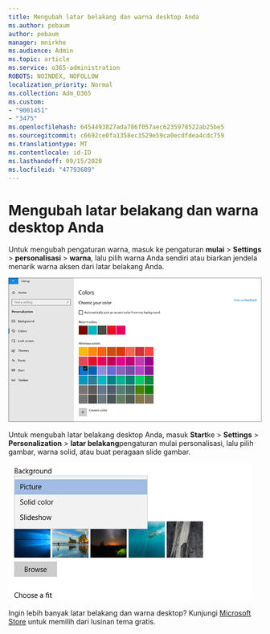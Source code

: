 ```yaml
---
title: Mengubah latar belakang dan warna desktop Anda
ms.author: pebaum
author: pebaum
manager: mnirkhe
ms.audience: Admin
ms.topic: article
ms.service: o365-administration
ROBOTS: NOINDEX, NOFOLLOW
localization_priority: Normal
ms.collection: Adm_O365
ms.custom:
- "9001451"
- "3475"
ms.openlocfilehash: 6454493827ada786f057aec6235978522ab25be5
ms.sourcegitcommit: c6692ce0fa1358ec3529e59ca0ecdfdea4cdc759
ms.translationtype: MT
ms.contentlocale: id-ID
ms.lasthandoff: 09/15/2020
ms.locfileid: "47793689"
---
```

# <a name="change-your-desktop-background-and-colors"></a>Mengubah latar belakang dan warna desktop Anda

Untuk mengubah pengaturan warna, masuk ke pengaturan **mulai**  >  **Settings**  >  **personalisasi**  >  **warna**, lalu pilih warna Anda sendiri atau biarkan jendela menarik warna aksen dari latar belakang Anda.

![Personalisasi warna Anda di Windows.](media/windows-personalization-colors.png)

Untuk mengubah latar belakang desktop Anda, masuk **Start**ke  >  **Settings**  >  **Personalization**  >  **latar belakang**pengaturan mulai personalisasi, lalu pilih gambar, warna solid, atau buat peragaan slide gambar. 

![Ubah latar belakang desktop Windows Anda.](media/windows-desktop-background.png)

Ingin lebih banyak latar belakang dan warna desktop? Kunjungi [Microsoft Store](https://www.microsoft.com/store/collections/windowsthemes) untuk memilih dari lusinan tema gratis.
